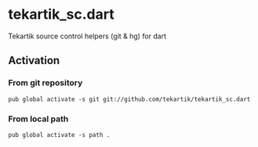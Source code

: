 # tekartik_sc.dart

Tekartik source control helpers (git &amp; hg) for dart


## Activation

### From git repository

    pub global activate -s git git://github.com/tekartik/tekartik_sc.dart

### From local path

    pub global activate -s path .